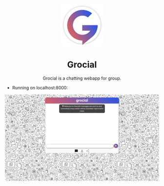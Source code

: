 <p align="center">
  <img width="140px" height="140px" src="media/grocial.png" alt="Logo">
</p>

<h1 align="center">Grocial</h1>

<p align="center">Grocial is a chatting webapp for group.</p>

- Running on localhost:8000:

<img src="media/home.jpg" alt="Home">
